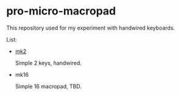 # pro-micro-macropad

This repository used for my experiment with handwired keyboards.

List:

- [mk2](https://github.com/gfjaru/pro-micro-macropad/tree/master/mk2)
 
  Simple 2 keys, handwired.

- mk16

  Simple 16 macropad, TBD.
